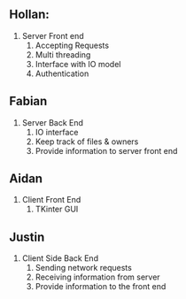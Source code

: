 ## Hollan:
1. Server Front end
    1. Accepting Requests
    2. Multi threading
    3. Interface with IO model
    4. Authentication
    
## Fabian 
1. Server Back End
    1. IO interface
    2. Keep track of files & owners
    3. Provide information to server front end

## Aidan
1. Client Front End
    1. TKinter GUI

## Justin
1. Client Side Back End
    1. Sending network requests
    2. Receiving information from server
    3. Provide information to the front end